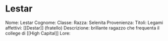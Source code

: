 # Lestar
Nome: Lestar
Cognome: 
Classe: 
Razza: Selenita
Provenienza: 
Titoli: 
Legami affettivi: [[Destar]] (fratello)
Descrizione: brillante ragazzo che frequenta il college di [[High Capital]]
Lore: